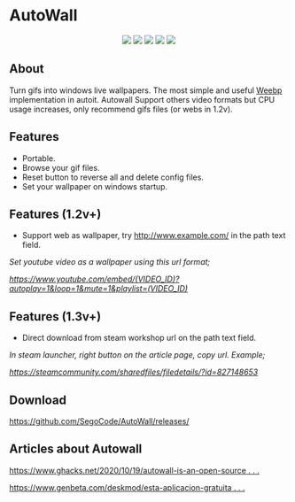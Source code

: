 # AutoWall

<p align="center">
<img src="https://github.com/SegoCode/AutoWall/blob/master/media/demo.gif">
<img src="https://img.shields.io/badge/core-weebp & mpv-red"> <img src="https://img.shields.io/badge/-%20Made%20with%20Autoit%20❤-blue.svg"> <img src="https://img.shields.io/badge/Platform%20%26%20Version%20Support-Windows%2010-green"> <img src="https://img.shields.io/github/languages/code-size/segocode/autowall">
</p>

## About

Turn gifs into windows live wallpapers. The most simple and useful [Weebp](src/weebp) implementation in autoit. Autowall Support others video formats but CPU usage increases, only recommend gifs files (or webs in 1.2v).

## Features
- Portable.
- Browse your gif files.
- Reset button to reverse all and delete config files.
- Set your wallpaper on windows startup.


## Features (1.2v+)
- Support web as wallpaper, try http://www.example.com/ in the path text field.
 
 *Set youtube video as a wallpaper using this url format;*
 
 *https://www.youtube.com/embed/(VIDEO_ID)?autoplay=1&loop=1&mute=1&playlist=(VIDEO_ID)*
 
 
## Features (1.3v+)
- Direct download from steam workshop url on the path text field.
 
 *In steam launcher, right button on the article page, copy url. Example;*
 
 *https://steamcommunity.com/sharedfiles/filedetails/?id=827148653*

## Download

https://github.com/SegoCode/AutoWall/releases/


## Articles about Autowall

[https://www.ghacks.net/2020/10/19/autowall-is-an-open-source . . . ](https://www.ghacks.net/2020/10/19/autowall-is-an-open-source-program-that-can-display-animated-gifs-and-videos-as-your-wallpaper/)

[https://www.genbeta.com/deskmod/esta-aplicacion-gratuita . . . ](https://www.genbeta.com/deskmod/esta-aplicacion-gratuita-puedes-poner-gif-video-como-fondo-pantalla-windows-10)




